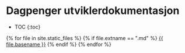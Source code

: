 # Dagpenger utviklerdokumentasjon

* TOC
  {:toc}


{% for file in site.static_files %}
{% if file.extname == ".md" %}
[{{ file.basename }}]({{site.baseurl}}/{{file.basename}}.html)
{% endif %}
{% endfor %}
  

